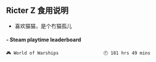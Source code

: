 ## Ricter Z 食用说明
- 喜欢猫猫，是个冇猫孤儿

<!-- steam-box start -->
#### - Steam playtime leaderboard
```text
🎮 World of Warships                 🕘 181 hrs 49 mins
```
<!-- Powered by https://github.com/YouEclipse/steam-box . -->
<!-- steam-box end -->
